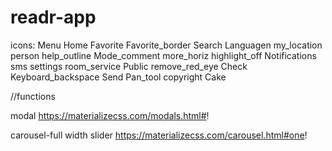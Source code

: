 # readr-app
icons: 
Menu
Home
Favorite
Favorite_border
Search 
Languagen
my_location
person
help_outline
Mode_comment
more_horiz
highlight_off
Notifications
sms
settings
room_service
Public
remove_red_eye
Check
Keyboard_backspace
Send
Pan_tool
copyright
Cake

//functions

modal
https://materializecss.com/modals.html#!

carousel-full width slider
https://materializecss.com/carousel.html#one!